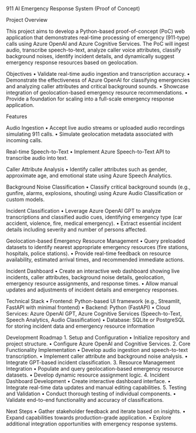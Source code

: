 911 AI Emergency Response System (Proof of Concept)

Project Overview

This project aims to develop a Python-based proof-of-concept (PoC) web application that demonstrates real-time processing of emergency (911-type) calls using Azure OpenAI and Azure Cognitive Services. The PoC will ingest audio, transcribe speech-to-text, analyze caller voice attributes, classify background noises, identify incident details, and dynamically suggest emergency response resources based on geolocation.

Objectives
	•	Validate real-time audio ingestion and transcription accuracy.
	•	Demonstrate the effectiveness of Azure OpenAI for classifying emergencies and analyzing caller attributes and critical background sounds.
	•	Showcase integration of geolocation-based emergency resource recommendations.
	•	Provide a foundation for scaling into a full-scale emergency response application.

Features

Audio Ingestion
	•	Accept live audio streams or uploaded audio recordings simulating 911 calls.
	•	Simulate geolocation metadata associated with incoming calls.

Real-time Speech-to-Text
	•	Implement Azure Speech-to-Text API to transcribe audio into text.

Caller Attribute Analysis
	•	Identify caller attributes such as gender, approximate age, and emotional state using Azure Speech Analytics.

Background Noise Classification
	•	Classify critical background sounds (e.g., gunfire, alarms, explosions, shouting) using Azure Audio Classification or custom models.

Incident Classification
	•	Leverage Azure OpenAI GPT to analyze transcriptions and classified audio cues, identifying emergency type (car accident, violence, fire, medical emergency).
	•	Extract essential incident details including severity and number of persons affected.

Geolocation-based Emergency Resource Management
	•	Query preloaded datasets to identify nearest appropriate emergency resources (fire stations, hospitals, police stations).
	•	Provide real-time feedback on resource availability, estimated arrival times, and recommended immediate actions.

Incident Dashboard
	•	Create an interactive web dashboard showing live incidents, caller attributes, background noise details, geolocation, emergency resource assignments, and response times.
	•	Allow manual updates and adjustments of incident details and emergency responses.

Technical Stack
	•	Frontend: Python-based UI framework (e.g., Streamlit, FastAPI with minimal frontend)
	•	Backend: Python (FastAPI)
	•	Cloud Services: Azure OpenAI GPT, Azure Cognitive Services (Speech-to-Text, Speech Analytics, Audio Classification)
	•	Database: SQLite or PostgreSQL for storing incident data and emergency resource information

Development Roadmap
	1.	Setup and Configuration
	•	Initialize repository and project structure.
	•	Configure Azure OpenAI and Cognitive Services.
	2.	Core Functionality Implementation
	•	Develop audio ingestion and speech-to-text transcription.
	•	Implement caller attribute and background noise analysis.
	•	Integrate GPT-based incident classification.
	3.	Resource Management Integration
	•	Populate and query geolocation-based emergency resource datasets.
	•	Develop dynamic resource assignment logic.
	4.	Incident Dashboard Development
	•	Create interactive dashboard interface.
	•	Integrate real-time data updates and manual editing capabilities.
	5.	Testing and Validation
	•	Conduct thorough testing of individual components.
	•	Validate end-to-end functionality and accuracy of classifications.

Next Steps
	•	Gather stakeholder feedback and iterate based on insights.
	•	Expand capabilities towards production-grade application.
	•	Explore additional integration opportunities with emergency response systems.
